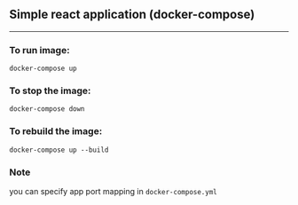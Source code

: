## Simple react application (docker-compose)

---
### To run image:
`docker-compose up`

### To stop the image:
`docker-compose down`

### To rebuild the image:

`docker-compose up --build`

### Note
you can specify app port mapping in `docker-compose.yml`
